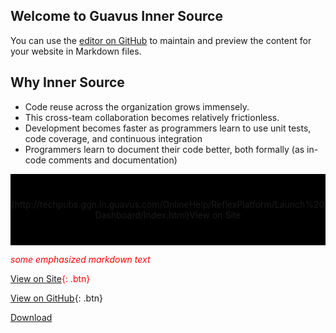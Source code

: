 ## Welcome to Guavus Inner Source 
You can use the [editor on GitHub](https://github.com/jyotsna-talwani-guavus/jyotsna-talwani-guavus.github.io/edit/master/README.md) to maintain and preview the content for your website in Markdown files.

## Why Inner Source

* Code reuse across the organization grows immensely.
* This cross-team collaboration becomes relatively frictionless. 
* Development becomes faster as programmers learn to use unit tests, code coverage, and continuous integration
* Programmers learn to document their code better, both formally (as in-code comments and documentation) 

 <div style="background-color:rgba(0, 0, 0, 1); text-align:center; vertical-align: middle; padding:40px 0;">
 (http://techpubs.ggn.in.guavus.com/OnlineHelp/ReflexPlatform/Launch%20Dashboard/Index.html)View on Site
</div>



<span style="color:red"> *some emphasized markdown text* </span>

<span style="color:red">[View on Site](http://techpubs.ggn.in.guavus.com/OnlineHelp/ReflexPlatform/Launch%20Dashboard/Index.html){: .btn}</span>

[View on GitHub](https://github.com/Guavus/tp-demo){: .btn}
 </div>

<a href="https://github.com/pages-themes/time-machine/zipball/master" class="download-button zip"><span>Download</span></a>
